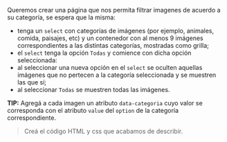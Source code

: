 Queremos crear una página que nos permita filtrar imagenes de acuerdo a su categoría, se espera que la misma:

- tenga un `select` con categorías de imágenes (por ejemplo, animales, comida, paisajes, etc) y un contenedor con al menos 9 imágenes correspondientes a las distintas categorías, mostradas como grilla;
- el `select` tenga la opción `Todas` y comience con dicha opción seleccionada:
- al seleccionar una nueva opción en el `select` se oculten aquellas imágenes que no pertecen a la categoría seleccionada y se muestren las que sí;
- al seleccionar `Todas` se muestren todas las imágenes.

**TIP:** Agregá a cada imagen un atributo `data-categoria` cuyo valor se corresponda con el atributo `value` del `option` de la categoría correspondiente.

> Creá el código HTML y css que acabamos de describir.
